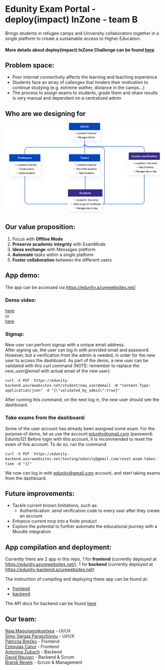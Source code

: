# Edunity Exam Portal - deploy(impact) InZone - team B
Brings students in refugee camps and University collaborators together in a single platform to create a sustainable access to Higher Education.

#### More details about deploy(impact) InZone Challenge can be found [here](https://microsoft-we-innovate.agorize.com/en/challenges/womenplusplus-deploy-impact/pages/kona-connect?lang=en)

## Problem space:
- Poor internet connectivity affects the learning and teaching experience
- Students face an array of callenges that hinders their motivation to continue studying (e.g. extreme wather, distance in the camps...)
- The process to assign exams to students, grade them and share results is very manual and dependent on a centralized admin

## Who are we designing for
![hi](docs/Who_are_we_designing_for.JPG)

## Our value proposition:
1. Focus with **Offline Mode**
2. **Preserve academic integrity** with ExamMode
3. **Ideas exchange** with Messages platform
4. **Automate** tasks within a single platform
5. **Foster collaboration** between the different users

## App demo:
The app can be accessed via https://edunity.azurewebsites.net/  
### Demo video:
[here](https://drive.google.com/file/d/1IEn0fPERQzF58ilnvS_WpWTDgX8yNcK4/view?usp=sharing)  
or  
[here](docs/Edunity%20demo.mp4)

### Signup:
New user can perfrom signup with a unique email address.  
After signing up, the user can log in with provided email and password. However, but a verification from the admin is needed, in order for the new user to access the dashboard.
As part of the demo, a new user can be validated with this curl command (NOTE: remember to replace the *new_user@email* with actual email of the new user):  
```
curl -X PUT  https://edunity-backend.azurewebsites.net/student/new_user@email -H "Content-Type: application/json" -d "{\"validated_by_admin\":true}"
```  
After running this command, on the next log in, the new user should see the dashboard.

### Take exams from the dashboard:
Some of the user account has already been assigned some exam. For the purpose of demo, let us use the account edunity@gmail.com (password: Edunity12)
Before login with this account, it is recommended to reset the exam of this account. To do so, run the command:
```
curl -X PUT  https://edunity-backend.azurewebsites.net/testing/edunity@gmail.com/reset-exam-taken-time -d "{}"
```
We now can log in with edunity@gmail.com account, and start taking exams from the dashboard.

## Future improvements:
- Tackle current known limitations, such as:  
  - Authentication: send verification code to every user after they create an account  
- Enhance current mvp into a finite product 
- Explore the potential to further automate the educational journey with a Moodle integration  

## App compilation and deployment:
Currently there are 2 app in this repo, 1 for **frontend** (currently deployed at https://edunity.azurewebsites.net/), 1 for **backend** (currently deployed at https://edunity-backend.azurewebsites.net)

The instruction of compiling and deploying these app can be found at:
 - [frontend](src/frontend)
 - [backend](src/backend) 

The API docs for backend can be found [here](docs/Edunity-backend-1.0.0.yaml)

## Our team:
[Naia Magunagoikoetxea](https://www.naiamagunagoikoetxea.com/) - UI/UX  
[Simo Vargas Paraschivoiu](http://simoparaschi.io) - UI/UX  
[Patricija Brečko](https://github.com/patricijab) - Frontend  
[Ezequias Calvo](https://github.com/EzequiasCalvo) - Frontend  
[Antonina Zubach](https://github.com/AntoninaZubach) - Backend  
[David Nguyen](https://github.com/davidnhtd) - Backend & Scrum  
[Brandi Revels](https://linkedin.com/in/brandi-revels) - Scrum & Management
